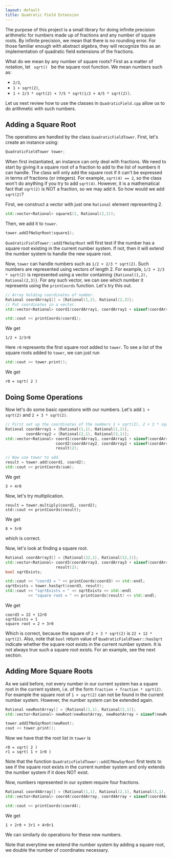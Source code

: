 ```yaml
---
layout: default
title: Quadratic Field Extension
---
```


The purpose of this project is a small library for doing infinite precision arithmetic for numbers made 
up of fractions and any number of square roots. 
By infinite precision, we mean that there is no rounding error. 
For those familiar enough with abstract algebra, they will recognize this as an implementation of 
quadratic field extensions of the fractions.

What do we mean by any number of square roots? First as a matter of notation, let <code> sqrt() </code> be the square root function. 
We mean numbers such as:

* `2/3`, 
* `1 + sqrt(2)`, 
* `1 + 2/3 * sqrt(2) + 7/5 * sqrt(1/2 + 4/5 * sqrt(2))`.

Let us next review how to use the classes in <code>QuadraticField.cpp</code> allow us to do 
arithmetic with such numbers.

## Adding a Square Root 

The operations are handled by the class `QuadraticFieldTower`.
First, let's create an instance using: 
```cpp
QuadraticFieldTower tower;
```

When first instantiated, an instance can only deal with fractions. 
We need to start by giving it a square root of a fraction to add to the list of numbers it can handle. 
The class will only add the square root if it can't be expressed in terms of fractions (or integers). 
For example, `sqrt(4) == 2`, so the class won't do anything if you try to add `sqrt(4)`. 
However, it is a mathematical fact that `sqrt(2)` is NOT a fraction, so we may add it.
So how would we add `sqrt(2)`?
 
First, we construct a vector with just one `Rational` element representing 2.
```cpp
std::vector<Rational> square1(1, Rational(2,1));
```

Then, we add it to `tower`.
```cpp
tower.addIfNoSqrRoot(square1);
```
`QuadraticFieldTower::addIfNoSqrRoot` will first test if the number has a square root existing in the current number system. If not, then it will extend the number system to handle the new square root.

Now, `tower` can handle numbers such as `1/2 + 2/3 * sqrt(2)`. Such numbers are represented using vectors of length 2. For example, `1/2 + 2/3 * sqrt(2)` is represented using a vector containing `{Rational(1,2), Rational(2,3)}`. For any such vector, we can see which number it represents using the `printCoords` function. Let's try this out.
```cpp
// Array holding coordinates of number.
Rational coordArray1[] = {Rational(1,2), Rational(2,3)}; 
// Put coordinates in a vector.
std::vector<Rational> coord1(coordArray1, coordArray1 + sizeof(coordArray1) / sizeof(Rational)); 

std::cout << printCoords(coord1);
```

We get
```
1/2 + 2/3r0
```
Here `r0` represents the first square root added to `tower`. To see a list of the square roots added to `tower`, we can just run 
```cpp
std::cout << tower.print();
```
We get
```
r0 = sqrt( 2 )
```

## Doing Some Operations

Now let's do some basic operations with our numbers. Let's add `1 + sqrt(2)` and `2 + 3 * sqrt(2)`. 
```cpp
// First set up the coordinates of the numbers 1 + sqrt(2), 2 + 3 * sqrt(2), and coordinates of result.
Rational coordArray1 = {Rational(1,1), Rational(1,1)},
         coordArray2 = {Rational(2,1), Rational(3,1)};
std::vector<Rational> coord1(coordArray1, coordArray1 + sizeof(coordArray1) / sizeof(Rational)),
                      coord2(coordArray2, coordArray2 + sizeof(coordArray2) / sizeof(Rational)),
                      result(2);

// Now use tower to add.
result = tower.add(coord1, coord2);
std::cout << printCoords(sum);
```

We get
```
3 + 4r0
```

Now, let's try multiplication.
```
result = tower.multiply(coord1, coord2);
std::cout << printCoords(result);
```
We get
```
8 + 5r0
```
which is correct.

Now, let's look at finding a square root.
``` cpp
Rational coordArray3[] = {Rational(22,1), Rational(12,1)};
std::vector<Rational> coord3(coordArray3, coordArray3 + sizeof(coordArray3) / sizeof(Rational)),
                      result(2);
bool sqrtExists;

std::cout << "coord3 = " << printCoords(coord3) << std::endl;
sqrtExists = tower.hasSqrt(coord3, result);
std::cout << "sqrtExists = " << sqrtExists << std::endl
          << "square root = " << printCoords(result) << std::endl;
```
We get
```
coord3 = 22 + 12r0
sqrtExists = 1
square root = 2 + 3r0 
```
Which is correct, because the square of `2 + 3 * sqrt(2)` is `22 + 12 * sqrt(2)`. Also, note that `bool` return value of `QuadraticFieldTower::hasSqrt` indicate whether the square root exists in the current number system.
It is not always true such a square root exists. For an example, see the next section.

## Adding More Square Roots

As we said before, not every number in our current system has a square root in the current system, i.e. of the form `fraction + fraction * sqrt(2)`. For example the square root of `1 + sqrt(2)` can not be found in the current number system. However, the number system can be extended again.
```cpp
Rational newRootArray[] = {Rational(1,1), Rational(2,1)};
std::vector<Rational> newRoot(newRootArray, newRootArray + sizeof(newRootArray) / sizeof(Rational)};

tower.addIfNoSqrRoot(newRoot);
cout << tower.print();
```
Now we have that the root list in `tower` is
```
r0 = sqrt( 2 )
r1 = sqrt( 1 + 1r0 )
```
Note that the function `QuadraticFieldTower::addIfNowSqrRoot` first tests to see if the square root exists in the current number system and only extends the number system if it does NOT exist. 

Now, numbers represented in our system require four fractions.
``` cpp
Rational coord4Array[] = {Rational(1,1), Rational(2,1), Rational(3,1), Rational(4,1)};
std::vector<Rational> coord4(coord4Array, coord4Array + sizeof(coord4Array) / sizeof(Rational));

std::cout << printCoords(coord4);
```
We get
```
1 + 2r0 + 3r1 + 4r0r1
```
We can similarly do operations for these new numbers.

Note that everytime we extend the number system by adding a square root, we double the number of coordinates necessary.
